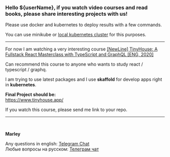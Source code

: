 ### Hello ${userName}, if you watch video courses and read books, please share interesting projects with us!

Please use docker and kubernetes to deploy results with a few commands.

You can use minikube or <a href="https://github.com/webmakaka/vagrant-kubernetes-3-node-cluster-centos7">local kubernetes cluster</a> for this purposes.

---

For now I am watching a very interesting course <a href="https://github.com/webmakaka/TinyHouse-A-Fullstack-React-Masterclass-with-TypeScript-and-GraphQL">[NewLine] TinyHouse: A Fullstack React Masterclass with TypeScript and GraphQL [ENG, 2020]</a>

Can recommend this course to anyone who wants to study react / typescript / graphq.

I am trying to use latest packages and I use **skaffold** for develop apps right in **kubernetes**.

**Final Project should be:**  
https://www.tinyhouse.app/

If you watch this course, please send me link to your repo.

---

<br/>

**Marley**

Any questions in english: <a href="https://jsdev.org/chat/">Telegram Chat</a>  
Любые вопросы на русском: <a href="https://jsdev.ru/chat/">Телеграм чат</a>

 
